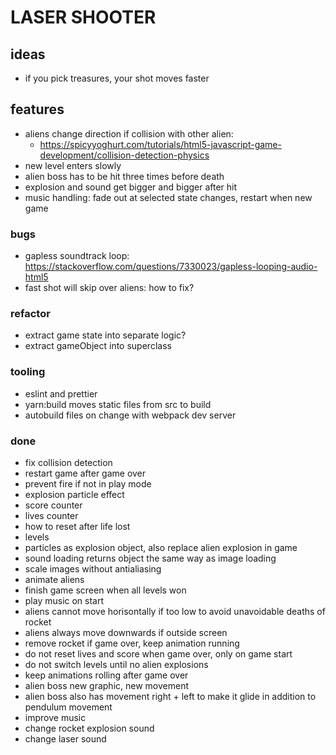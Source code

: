 # LASER SHOOTER

## ideas

- if you pick treasures, your shot moves faster

## features

- aliens change direction if collision with other alien:
  - https://spicyyoghurt.com/tutorials/html5-javascript-game-development/collision-detection-physics
- new level enters slowly
- alien boss has to be hit three times before death
- explosion and sound get bigger and bigger after hit
- music handling: fade out at selected state changes, restart when new game

### bugs

- gapless soundtrack loop: https://stackoverflow.com/questions/7330023/gapless-looping-audio-html5
- fast shot will skip over aliens: how to fix?

### refactor

- extract game state into separate logic?
- extract gameObject into superclass

### tooling

- eslint and prettier
- yarn:build moves static files from src to build
- autobuild files on change with webpack dev server

### done

- fix collision detection
- restart game after game over
- prevent fire if not in play mode
- explosion particle effect
- score counter
- lives counter
- how to reset after life lost
- levels
- particles as explosion object, also replace alien explosion in game
- sound loading returns object the same way as image loading
- scale images without antialiasing
- animate aliens
- finish game screen when all levels won
- play music on start
- aliens cannot move horisontally if too low to avoid unavoidable deaths of rocket
- aliens always move downwards if outside screen
- remove rocket if game over, keep animation running
- do not reset lives and score when game over, only on game start
- do not switch levels until no alien explosions
- keep animations rolling after game over
- alien boss new graphic, new movement
- alien boss also has movement right + left to make it glide in addition to pendulum movement
- improve music
- change rocket explosion sound
- change laser sound
